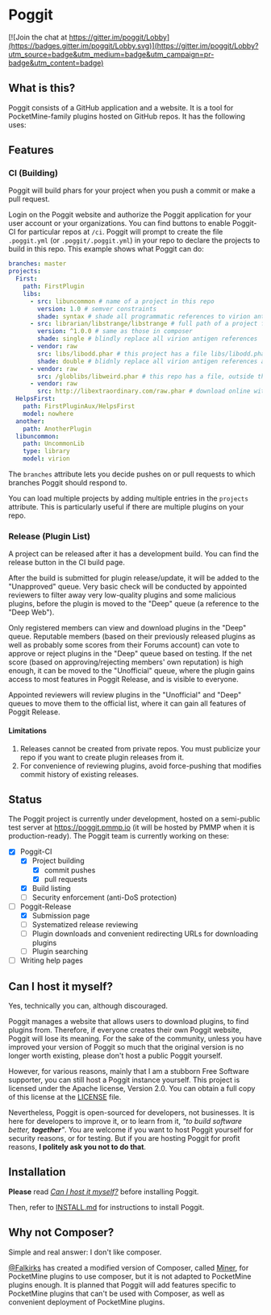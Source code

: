 Poggit
===

[![Join the chat at https://gitter.im/poggit/Lobby](https://badges.gitter.im/poggit/Lobby.svg)](https://gitter.im/poggit/Lobby?utm_source=badge&utm_medium=badge&utm_campaign=pr-badge&utm_content=badge)

## What is this?
Poggit consists of a GitHub application and a website. It is a tool for PocketMine-family plugins hosted on GitHub repos. It has the following uses:

## Features
### CI (Building)
Poggit will build phars for your project when you push a commit or make a pull request.

Login on the Poggit website and authorize the Poggit application for your user account or your organizations. You can find buttons to enable Poggit-CI for particular repos at `/ci`. Poggit will prompt to create the file `.poggit.yml` (or `.poggit/.poggit.yml`) in your repo to declare the projects to build in this repo. This example shows what Poggit can do:

```yaml
branches: master
projects:
  First:
    path: FirstPlugin
    libs:
      - src: libuncommon # name of a project in this repo
        version: 1.0 # semver constraints
        shade: syntax # shade all programmatic references to virion antigen (main namespace)
      - src: librarian/libstrange/libstrange # full path of a project from another repo on Poggit
        version: ^1.0.0 # same as those in composer
        shade: single # blindly replace all virion antigen references
      - vendor: raw
        src: libs/libodd.phar # this project has a file libs/libodd.phar, i.e. this project has a file FirstPlugin/libs/libodd.phar
        shade: double # blidnly replace all virion antigen references as well as those with the \ escaped
      - vendor: raw
        src: /globlibs/libweird.phar # this repo has a file, outside the project path of FirstPlugin, at globlibs/libweird.phar. The prefix / means that it is a path relative to repo root, not project path root.
      - vendor: raw
        src: http://libextraordinary.com/raw.phar # download online without special permissions.
  HelpsFirst: 
    path: FirstPluginAux/HelpsFirst
    model: nowhere
  another:
    path: AnotherPlugin
  libuncommon:
    path: UncommonLib
    type: library
    model: virion
```

The `branches` attribute lets you decide pushes on or pull requests to which branches Poggit should respond to.

You can load multiple projects by adding multiple entries in the `projects` attribute. This is particularly useful if there are multiple plugins on your repo.

<!-- if version [gte 2.0]
If your project is a library project, you can add the `type: library` attribute. Then other projects will be able to include it through the `libs:` attribute.
end version if -->

<!-- if version [gte 2.0]
The `docs` attribute can be added to generate docs for your project at `/docs/{LOGIN_NAME}/{REPO_NAME}/{PROJECT_NAME}` on the Poggit website. 
end version if -->

### Release (Plugin List)
A project can be released after it has a development build. You can find the release button in the CI build page.

After the build is submitted for plugin release/update, it will be added to the "Unapproved" queue. Very basic check will be conducted by appointed reviewers to filter away very low-quality plugins and some malicious plugins, before the plugin is moved to the "Deep" queue (a reference to the "Deep Web").

Only registered members can view and download plugins in the "Deep" queue. Reputable members (based on their previously released plugins as well as probably some scores from their Forums account) can vote to approve or reject plugins in the "Deep" queue based on testing. If the net score (based on approving/rejecting members' own reputation) is high enough, it can be moved to the "Unofficial" queue, where the plugin gains access to most features in Poggit Release, and is visible to everyone.

Appointed reviewers will review plugins in the "Unofficial" and "Deep" queues to move them to the official list, where it can gain all features of Poggit Release.

#### Limitations
1. Releases cannot be created from private repos. You must publicize your repo if you want to create plugin releases from it.
2. For convenience of reviewing plugins, avoid force-pushing that modifies commit history of existing releases.

<!-- if version [gte 2.0]
### Virions
end version if -->

<!-- if version [gte 2.0]
### Translation
The `lang` attribute in `poggit.yml` will add the Poggit Translations Library to the plugin's phar, and a translation website for this project will be created at `/lang/{LOGIN_NAME}/{REPO_NAME}/{PROJECT_NAME}` on the Poggit website. Poggit users will be allowed to add translations for your project using this website. You can declare the English version for each translation at `en.xml` (or `.poggit/en.xml`), which will be used to explain the translations to translators.
end version if -->

## Status
The Poggit project is currently under development, hosted on a semi-public test server at https://poggit.pmmp.io (it will be hosted by PMMP when it is production-ready). The Poggit team is currently working on these:

- [x] Poggit-CI
  - [x] Project building
    - [x] commit pushes
    - [x] pull requests
  - [x] Build listing
  - [ ] Security enforcement (anti-DoS protection)
- [ ] Poggit-Release
  - [x] Submission page
  - [ ] Systematized release reviewing
  - [ ] Plugin downloads and convenient redirecting URLs for downloading plugins
  - [ ] Plugin searching
- [ ] Writing help pages

## Can I host it myself?
Yes, technically you can, although discouraged.

Poggit manages a website that allows users to download plugins, to find plugins from. Therefore, if everyone creates their own Poggit website, Poggit will lose its meaning. For the sake of the community, unless you have improved your version of Poggit so much that the original version is no longer worth existing, please don't host a public Poggit yourself.

However, for various reasons, mainly that I am a stubborn Free Software supporter, you can still host a Poggit instance yourself. This project is licensed under the Apache license, Version 2.0. You can obtain a full copy of this license at the [LICENSE](LICENSE) file.

Nevertheless, Poggit is open-sourced for developers, not businesses. It is here for developers to improve it, or to learn from it, _"to build software better, **together**"_. You are welcome if you want to host Poggit yourself for security reasons, or for testing. But if you are hosting Poggit for profit reasons, **I politely ask you not to do that**.

## Installation
**Please** read [_Can I host it myself?_](#can-i-host-it-myself) before installing Poggit.

Then, refer to [INSTALL.md](INSTALL.md) for instructions to install Poggit.

## Why not Composer?
Simple and real answer: I don't like composer.

[@Falkirks](https://github.com/Falkirks) has created a modified version of Composer, called [Miner](https://github.com/Falkirks/Miner), for PocketMine plugins to use composer, but it is not adapted to PocketMine plugins enough. It is planned that Poggit will add features specific to PocketMine plugins that can't be used with Composer, as well as convenient deployment of PocketMine plugins.
